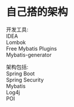 # 自己搭的架构

开发工具:<br/>
IDEA<br/>
Lombok<br/>
Free Mybatis Plugins<br/>
Mybatis-generator<br/>

架构包括:<br/>
Spring Boot<br/>
Spring Security<br/>
Mybatis<br/>
Log4j<br/>
POI<br/>